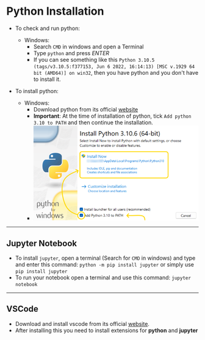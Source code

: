 # Python Installation

- To check and run python:

  - Windows:
    - Search `CMD` in windows and open a Terminal
    - Type `python` and press _ENTER_
    - If you can see something like this `Python 3.10.5 (tags/v3.10.5:f377153, Jun 6 2022, 16:14:13) [MSC v.1929 64 bit (AMD64)] on win32`, then you have python and you don't have to install it.

- To install python:
    - Windows:
        - Download python from its official [website](https://python.org)
        - **Important**: At the time of installation of python, tick `Add python 3.10 to PATH` and then continue the installation.
        - ![img](snapshot-installation.png)


<hr/>

## Jupyter Notebook

- To install `jupyter`, open a terminal (Search for `CMD` in windows) and type and enter this command: `python -m pip install jupyter` or simply use `pip install jupyter`
- To run your notebook open a terminal and use this command: `jupyter notebook`

<hr/>

## VSCode
* Download and install vscode from its official [website](https://code.visualstudio.com/).
* After installing this you need to install extensions for **python** and **jupyter**